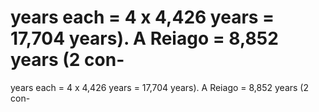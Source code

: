 # years each = 4 x 4,426 years = 17,704 years). A Reiago = 8,852 years (2 con-

years each = 4 x 4,426 years = 17,704 years). A Reiago = 8,852 years (2 con-